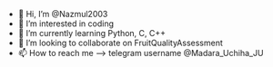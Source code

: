 - 👋 Hi, I’m @Nazmul2003
- 👀 I’m interested in coding
- 🌱 I’m currently learning Python, C, C++
- 💞️ I’m looking to collaborate on FruitQualityAssessment
- 📫 How to reach me –> telegram username @Madara_Uchiha_JU

<!---
Nazmul2003/Nazmul2003 is a ✨ special ✨ repository because its `README.md` (this file) appears on your GitHub profile.
You can click the Preview link to take a look at your changes.
--->
